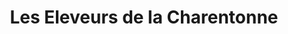 ---
title: "Les Eleveurs de la Charentonne"
url: /honfleur/les-eleveurs-de-la-charentonne/
shop: Metzgerei
---